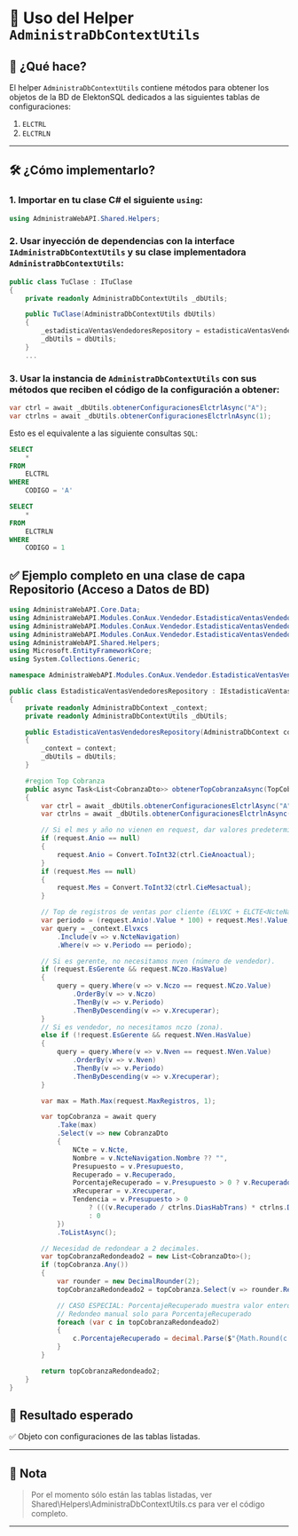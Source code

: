 # 📏 Uso del Helper `AdministraDbContextUtils`

## 🎯 ¿Qué hace?

El helper `AdministraDbContextUtils` contiene métodos para obtener los objetos de la BD de ElektonSQL dedicados a las siguientes tablas de configuraciones: 

1. `ELCTRL`
2. `ELCTRLN`

---

## 🛠️ ¿Cómo implementarlo?

### 1. Importar en tu clase C# el siguiente `using`: 

```csharp
using AdministraWebAPI.Shared.Helpers;
```

### 2. Usar inyección de dependencias con la interface `IAdministraDbContextUtils` y su clase implementadora `AdministraDbContextUtils`:

```csharp
public class TuClase : ITuClase
{
    private readonly AdministraDbContextUtils _dbUtils;

    public TuClase(AdministraDbContextUtils dbUtils)
    {
        _estadisticaVentasVendedoresRepository = estadisticaVentasVendedoresRepository;
        _dbUtils = dbUtils;
    }
    ...
```

### 3. Usar la instancia de `AdministraDbContextUtils` con sus métodos que reciben el código de la configuración a obtener:

```csharp
var ctrl = await _dbUtils.obtenerConfiguracionesElctrlAsync("A");
var ctrlns = await _dbUtils.obtenerConfiguracionesElctrlnAsync(1);
```

Esto es el equivalente a las siguiente consultas `SQL`:

```sql
SELECT
    *
FROM
    ELCTRL
WHERE
    CODIGO = 'A'

SELECT
    *
FROM
    ELCTRLN
WHERE
    CODIGO = 1
```

## ✅ Ejemplo completo en una clase de capa Repositorio (Acceso a Datos de BD)

```csharp
using AdministraWebAPI.Core.Data;
using AdministraWebAPI.Modules.ConAux.Vendedor.EstadisticaVentasVendedores.Application.DTOs.Requests;
using AdministraWebAPI.Modules.ConAux.Vendedor.EstadisticaVentasVendedores.Application.DTOs.Responses;
using AdministraWebAPI.Modules.ConAux.Vendedor.EstadisticaVentasVendedores.Domain.Interfaces;
using AdministraWebAPI.Shared.Helpers;
using Microsoft.EntityFrameworkCore;
using System.Collections.Generic;

namespace AdministraWebAPI.Modules.ConAux.Vendedor.EstadisticaVentasVendedores.Infrastructure.Repositories;

public class EstadisticaVentasVendedoresRepository : IEstadisticaVentasVendedoresRepository
{
    private readonly AdministraDbContext _context;
    private readonly AdministraDbContextUtils _dbUtils;

    public EstadisticaVentasVendedoresRepository(AdministraDbContext context, AdministraDbContextUtils dbUtils)
    {
        _context = context;
        _dbUtils = dbUtils;
    }

    #region Top Cobranza
    public async Task<List<CobranzaDto>> obtenerTopCobranzaAsync(TopCobranzaRequest request)
    {
        var ctrl = await _dbUtils.obtenerConfiguracionesElctrlAsync("A");
        var ctrlns = await _dbUtils.obtenerConfiguracionesElctrlnAsync(1);

        // Si el mes y año no vienen en request, dar valores predeterminados.
        if (request.Anio == null)
        {
            request.Anio = Convert.ToInt32(ctrl.CieAnoactual);
        }
        if (request.Mes == null)
        {
            request.Mes = Convert.ToInt32(ctrl.CieMesactual);
        }

        // Top de registros de ventas por cliente (ELVXC + ELCTE<NcteNavigation>).
        var periodo = (request.Anio!.Value * 100) + request.Mes!.Value;
        var query = _context.Elvxcs
            .Include(v => v.NcteNavigation)
            .Where(v => v.Periodo == periodo);

        // Si es gerente, no necesitamos nven (número de vendedor).
        if (request.EsGerente && request.NCzo.HasValue)
        {
            query = query.Where(v => v.Nczo == request.NCzo.Value)
                .OrderBy(v => v.Nczo)
                .ThenBy(v => v.Periodo)
                .ThenByDescending(v => v.Xrecuperar);
        }
        // Si es vendedor, no necesitamos nczo (zona).
        else if (!request.EsGerente && request.NVen.HasValue)
        {
            query = query.Where(v => v.Nven == request.NVen.Value)
                .OrderBy(v => v.Nven)
                .ThenBy(v => v.Periodo)
                .ThenByDescending(v => v.Xrecuperar);
        }

        var max = Math.Max(request.MaxRegistros, 1);

        var topCobranza = await query
            .Take(max)
            .Select(v => new CobranzaDto
            {
                NCte = v.Ncte,
                Nombre = v.NcteNavigation.Nombre ?? "",
                Presupuesto = v.Presupuesto,
                Recuperado = v.Recuperado,
                PorcentajeRecuperado = v.Presupuesto > 0 ? v.Recuperado * 100 / v.Presupuesto : 0,
                xRecuperar = v.Xrecuperar,
                Tendencia = v.Presupuesto > 0
                    ? (((v.Recuperado / ctrlns.DiasHabTrans) * ctrlns.DiasHabTotales) / v.Presupuesto) * 100
                    : 0
            })
            .ToListAsync();

        // Necesidad de redondear a 2 decimales.
        var topCobranzaRedondeado2 = new List<CobranzaDto>();
        if (topCobranza.Any())
        {
            var rounder = new DecimalRounder(2);
            topCobranzaRedondeado2 = topCobranza.Select(v => rounder.Redondear(v)).ToList();

            // CASO ESPECIAL: PorcentajeRecuperado muestra valor entero en formato decimal.
            // Redondeo manual solo para PorcentajeRecuperado
            foreach (var c in topCobranzaRedondeado2)
            {
                c.PorcentajeRecuperado = decimal.Parse($"{Math.Round(c.PorcentajeRecuperado, 0, MidpointRounding.AwayFromZero):F2}");
            }
        }

        return topCobranzaRedondeado2;
    }
}
```

## 🔷 Resultado esperado

✅ Objeto con configuraciones de las tablas listadas.

---

## 📝 Nota

> Por el momento sólo están las tablas listadas, ver Shared\Helpers\AdministraDbContextUtils.cs para ver el código completo.

---
